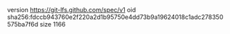 version https://git-lfs.github.com/spec/v1
oid sha256:fdccb943760e2f220a2d1b95750e4dd73b9a19624018c1adc278350575ba7f6d
size 1166
